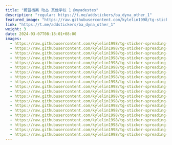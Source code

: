 ```yaml
---
title: "蔚蓝档案 动态 其他学校 1 @myadestes"
description: "regular: https://t.me/addstickers/ba_dyna_other_1"
featured_image: "https://raw.githubusercontent.com/kylelin1998/tg-sticker-spreading-worldwide-images/main/img/adc36893-a65a-4dd1-bdf7-2fdd8daa38b2.jpg"
link: "https://t.me/addstickers/ba_dyna_other_1"
weight: 3
date: 2024-03-07T08:18:01+08:00
images:
  - https://raw.githubusercontent.com/kylelin1998/tg-sticker-spreading-worldwide-images/main/img/adc36893-a65a-4dd1-bdf7-2fdd8daa38b2.jpg
  - https://raw.githubusercontent.com/kylelin1998/tg-sticker-spreading-worldwide-images/main/img/b5e35095-a350-47a2-a029-8c43bbf9fd47.jpg
  - https://raw.githubusercontent.com/kylelin1998/tg-sticker-spreading-worldwide-images/main/img/52e24fdf-7225-4bc9-add8-ecdd0a6d54c3.jpg
  - https://raw.githubusercontent.com/kylelin1998/tg-sticker-spreading-worldwide-images/main/img/bc808b1b-6c9a-42c3-a053-fab423a99902.jpg
  - https://raw.githubusercontent.com/kylelin1998/tg-sticker-spreading-worldwide-images/main/img/fdebfd02-5060-4dad-8bf6-dab963e1bf09.jpg
  - https://raw.githubusercontent.com/kylelin1998/tg-sticker-spreading-worldwide-images/main/img/bd4349f8-ad66-489b-a0ac-2f23fb69394a.jpg
  - https://raw.githubusercontent.com/kylelin1998/tg-sticker-spreading-worldwide-images/main/img/34841c4a-01ac-4605-8a49-5fd76eaf7829.jpg
  - https://raw.githubusercontent.com/kylelin1998/tg-sticker-spreading-worldwide-images/main/img/7dca258a-4c94-41bc-bd48-aa9e04db676f.jpg
  - https://raw.githubusercontent.com/kylelin1998/tg-sticker-spreading-worldwide-images/main/img/9f62753e-de5b-423d-8cbc-4b652211ec92.jpg
  - https://raw.githubusercontent.com/kylelin1998/tg-sticker-spreading-worldwide-images/main/img/71b3f237-c294-47b1-ba95-62c6de2e739d.jpg
  - https://raw.githubusercontent.com/kylelin1998/tg-sticker-spreading-worldwide-images/main/img/b46b21c3-1b00-44d5-82de-512f673e2ebe.jpg
  - https://raw.githubusercontent.com/kylelin1998/tg-sticker-spreading-worldwide-images/main/img/6d64d8f4-96f3-4cae-84e1-8dc536e1d6c0.jpg
  - https://raw.githubusercontent.com/kylelin1998/tg-sticker-spreading-worldwide-images/main/img/7cd43acb-856d-4e19-8343-ff0a3f5f1dce.jpg
  - https://raw.githubusercontent.com/kylelin1998/tg-sticker-spreading-worldwide-images/main/img/eeceddd1-8c23-4f9b-9749-fa36371a539c.jpg
  - https://raw.githubusercontent.com/kylelin1998/tg-sticker-spreading-worldwide-images/main/img/a75bf7a4-f684-4882-a0b9-5219c0c82e73.jpg
  - https://raw.githubusercontent.com/kylelin1998/tg-sticker-spreading-worldwide-images/main/img/1e409a67-6080-479c-9b73-0f703eee09eb.jpg
  - https://raw.githubusercontent.com/kylelin1998/tg-sticker-spreading-worldwide-images/main/img/cd38cd96-9f9e-401b-b97b-2d8cb452066f.jpg
  - https://raw.githubusercontent.com/kylelin1998/tg-sticker-spreading-worldwide-images/main/img/496332f0-dd14-4628-aaf0-421d2b4823b0.jpg
  - https://raw.githubusercontent.com/kylelin1998/tg-sticker-spreading-worldwide-images/main/img/782a06dc-ba5e-44e5-9e35-932e01e6f420.jpg
  - https://raw.githubusercontent.com/kylelin1998/tg-sticker-spreading-worldwide-images/main/img/d039d116-e644-466f-932b-35f1facbbea4.jpg
---
```

